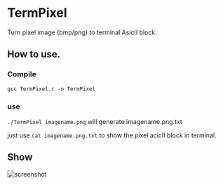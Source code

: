 # TermPixel

Turn pixel image (bmp/png) to terminal AsicII block.

## How to use.

### Compile

`gcc TermPixel.c -o TermPixel`

### use 

`./TermPixel imagename.png` will generate imagename.png.txt 

just use `cat imagename.png.txt` to show the pixel acicII block in terminal.

## Show 
![screenshot](Images/sreenshot01.png)

